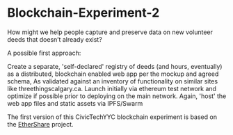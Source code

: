 # Blockchain-Experiment-2
How might we help people capture and preserve data on new volunteer deeds that doesn’t already exist?

A possible first approach:

Create a separate, 'self-declared' registry of deeds (and hours, eventually) as a distributed, blockchain enabled web app per the mockup and agreed schema, As validated against an inventory of functionality on similar sites like threethingscalgary.ca. Launch initially via ethereum test network and optimize if possible prior to deploying on the main network. Again, 'host' the web app files and static assets via IPFS/Swarm

The first version of this CivicTechYYC blockchain experiment is based on the <a href="https://github.com/ethershare/EtherShare">EtherShare</a> project.

